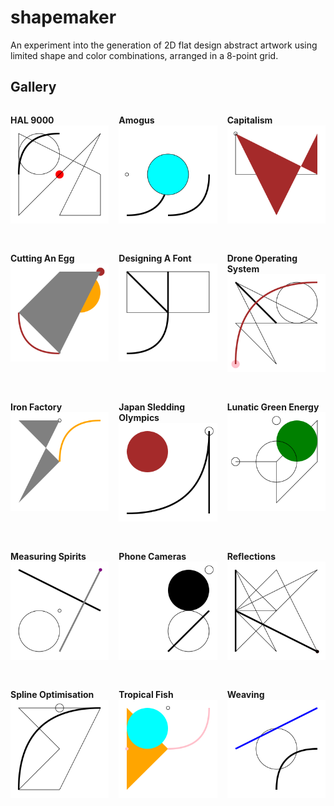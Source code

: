 # shapemaker

An experiment into the generation of 2D flat design abstract artwork using limited shape and color combinations, arranged in a 8-point grid.

## Gallery

<div style="display: grid; grid-template-columns: repeat(3, 1fr); grid-gap: 1rem;">

**HAL 9000**
![HAL 9000](gallery/HAL-9000.svg)

**Amogus**
![Amogus](gallery/amogus.svg)

**Capitalism**
![Capitalism](gallery/capitalism.svg)

**Cutting An Egg**
![Cutting An Egg](gallery/cutting-an-egg.svg)

**Designing A Font**
![Designing A Font](gallery/designing-a-font.svg)

**Drone Operating System**
![Drone Operating System](gallery/drone-operating-system.svg)

**Iron Factory**
![Iron Factory](gallery/iron-factory.svg)

**Japan Sledding Olympics**
![Japan Sledding Olympics](gallery/japan-sledding-olympics.svg)

**Lunatic Green Energy**
![Lunatic Green Energy](gallery/lunatic-green-energy.svg)

**Measuring Spirits**
![Measuring Spirits](gallery/measuring-spirits.svg)

**Phone Cameras**
![Phone Cameras](gallery/phone-cameras.svg)

**Reflections**
![Reflections](gallery/reflections.svg)

**Spline Optimisation**
![Spline Optimisation](gallery/spline-optimisation.svg)

**Tropical Fish**
![Tropical Fish](gallery/tropical-fish.svg)

**Weaving**
![Weaving](gallery/weaving.svg)



</div>
